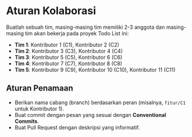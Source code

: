 # Aturan Kolaborasi

Buatlah sebuah tim, masing-masing tim memiliki 2-3 anggota dan masing-masing tim akan bekerja pada proyek Todo List ini:
- **Tim 1**: Kontributor 1 (C1), Kontributor 2 (C2)
- **Tim 2**: Kontributor 3 (C3), Kontributor 4 (C4)
- **Tim 3**: Kontributor 5 (C5), Kontributor 6 (C6)
- **Tim 4**: Kontributor 7 (C7), Kontributor 8 (C8)
- **Tim 5**: Kontributor 9 (C9), Kontributor 10 (C10), Kontributor 11 (C11)

## Aturan Penamaan
- Berikan nama cabang (branch) berdasarkan peran (misalnya, `fitur/C1` untuk Kontributor 1).
- Buat commit dengan pesan yang sesuai dengan **Conventional Commits**.
- Buat Pull Request dengan deskripsi yang informatif.

